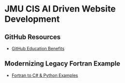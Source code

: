 # JMU CIS AI Driven Website Development

## GitHub Resources
* [GitHub Education Benefits](https://github.com/education)

## Modernizing Legacy Fortran Example
* [Fortran to C# & Python Examples](https://github.com/SteveWinward/Fortran-JMU-Project)
